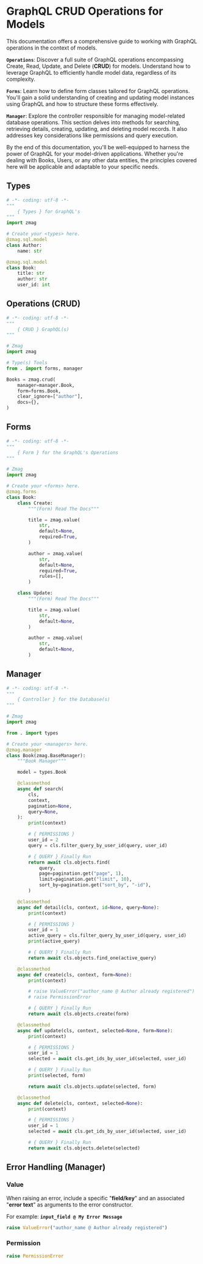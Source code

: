 # GraphQL **CRUD** Operations for **Models**

This documentation offers a comprehensive guide to working with GraphQL operations in the context of models.

**`Operations`**: Discover a full suite of GraphQL operations encompassing Create, Read, Update, and Delete (**CRUD**) for models. Understand how to leverage GraphQL to efficiently handle model data, regardless of its complexity.

**`Forms`**: Learn how to define form classes tailored for GraphQL operations. You'll gain a solid understanding of creating and updating model instances using GraphQL and how to structure these forms effectively.

**`Manager`**: Explore the controller responsible for managing model-related database operations. This section delves into methods for searching, retrieving details, creating, updating, and deleting model records. It also addresses key considerations like permissions and query execution.

By the end of this documentation, you'll be well-equipped to harness the power of GraphQL for your model-driven applications. Whether you're dealing with Books, Users, or any other data entities, the principles covered here will be applicable and adaptable to your specific needs.

## Types

```python title="types.py"
# -*- coding: utf-8 -*-
"""
    { Types } for GraphQL's
"""
import zmag

# Create your <types> here.
@zmag.sql.model
class Author:
    name: str

@zmag.sql.model
class Book:
    title: str
    author: str
    user_id: int
```

## Operations (CRUD)

```python title="graphql.py"
# -*- coding: utf-8 -*-
"""
    { CRUD } GraphQL(s)
"""

# Zmag
import zmag

# Type(s) Tools
from . import forms, manager

Books = zmag.crud(
    manager=manager.Book,
    form=forms.Book,
    clear_ignore=["author"],
    docs={},
)
```

## Forms

```python title="forms.py"
# -*- coding: utf-8 -*-
"""
    { Form } for the GraphQL's Operations
"""

# Zmag
import zmag

# Create your <forms> here.
@zmag.forms
class Book:
    class Create:
        """(Form) Read The Docs"""

        title = zmag.value(
            str,
            default=None,
            required=True,
        )

        author = zmag.value(
            str,
            default=None,
            required=True,
            rules=[],
        )

    class Update:
        """(Form) Read The Docs"""

        title = zmag.value(
            str,
            default=None,
        )

        author = zmag.value(
            str,
            default=None,
        )

```

## Manager

```python title="manager.py"
# -*- coding: utf-8 -*-
"""
    { Controller } for the Database(s)
"""

# Zmag
import zmag

from . import types

# Create your <managers> here.
@zmag.manager
class Book(zmag.BaseManager):
    """Book Manager"""

    model = types.Book

    @classmethod
    async def search(
        cls,
        context,
        pagination=None,
        query=None,
    ):
        print(context)

        # { PERMISSIONS }
        user_id = 2
        query = cls.filter_query_by_user_id(query, user_id)

        # { QUERY } Finally Run
        return await cls.objects.find(
            query,
            page=pagination.get("page", 1),
            limit=pagination.get("limit", 10),
            sort_by=pagination.get("sort_by", "-id"),
        )

    @classmethod
    async def detail(cls, context, id=None, query=None):
        print(context)

        # { PERMISSIONS }
        user_id = 1
        active_query = cls.filter_query_by_user_id(query, user_id)
        print(active_query)

        # { QUERY } Finally Run
        return await cls.objects.find_one(active_query)

    @classmethod
    async def create(cls, context, form=None):
        print(context)

        # raise ValueError("author_name @ Author already registered")
        # raise PermissionError

        # { QUERY } Finally Run
        return await cls.objects.create(form)

    @classmethod
    async def update(cls, context, selected=None, form=None):
        print(context)

        # { PERMISSIONS }
        user_id = 1
        selected = await cls.get_ids_by_user_id(selected, user_id)

        # { QUERY } Finally Run
        print(selected, form)

        return await cls.objects.update(selected, form)

    @classmethod
    async def delete(cls, context, selected=None):
        print(context)

        # { PERMISSIONS }
        user_id = 1
        selected = await cls.get_ids_by_user_id(selected, user_id)

        # { QUERY } Finally Run
        return await cls.objects.delete(selected)
```

## Error Handling (**Manager**)

### Value

When raising an error, include a specific "**field/key**" and an associated "**error text**" as arguments to the error constructor.

For example: **`input_field @ My Error Message`**

```python title="manager.py"
raise ValueError("author_name @ Author already registered")
```

### Permission

```python title="manager.py"
raise PermissionError
```

